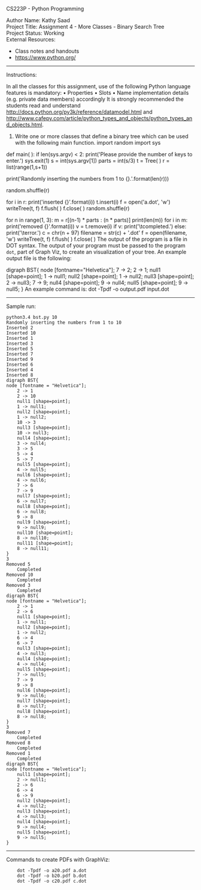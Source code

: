 CS223P - Python Programming

Author Name: Kathy Saad<br>
Project Title: Assignment 4 - More Classes - Binary Search Tree<br>
Project Status: Working<br>
External Resources:<br>
- Class notes and handouts<br>
- https://www.python.org/

*******************************************************************************************************************************************

Instructions:

In all the classes for this assignment, use of the following Python language features is mandatory:
•	Properties
•	Slots
•	Name implementation details (e.g. private data members) accordingly
It is strongly recommended the students read and understand http://docs.python.org/py3k/reference/datamodel.html and http://www.cafepy.com/article/python_types_and_objects/python_types_and_objects.html.
 
 
1.	Write one or more classes that define a binary tree which can be used with the following main function. 
import random
import sys

def main( ):
  if len(sys.argv) < 2:
    print('Please provide the number of keys to enter.')
    sys.exit(1)
  s = int(sys.argv[1])
  parts = int(s/3)
  t = Tree( )
  r = list(range(1,s+1))

  print('Randomly inserting the numbers from 1 to {}.'.format(len(r)))

  random.shuffle(r)

  for i in r:
    print('inserted {}'.format(i))
    t.insert(i)
  f = open('a.dot', 'w')
  writeTree(t, f)
  f.flush( )
  f.close( )
  random.shuffle(r)

  for n in range(1, 3):
    m = r[(n-1) * parts : (n * parts)]
    print(len(m))
    for i in m:
      print('removed {}'.format(i))
      v = t.remove(i)
      if v:
        print('\tcompleted.')
      else:
        print('\terror.')
    c = chr(n + 97)
    filename = str(c) + '.dot'
    f = open(filename, 'w')
    writeTree(t, f)
    f.flush( )
    f.close( )
The output of the program is a file in DOT syntax. The output of your program must be passed to the program `dot`, part of Graph Viz, to create an visualization of your tree. An example output file is the following: 

digraph BST{
        node [fontname="Helvetica"];
        7 -> 2;
        2 -> 1;
        null1 [shape=point];
        1 -> null1;
        null2 [shape=point];
        1 -> null2;
        null3 [shape=point];
        2 -> null3;
        7 -> 9;
        null4 [shape=point];
        9 -> null4;
        null5 [shape=point];
        9 -> null5;
}
An example command is:
dot -Tpdf -o output.pdf input.dot

*******************************************************************************************************************************************

Sample run:

	python3.4 bst.py 10
	Randomly inserting the numbers from 1 to 10
	Inserted 2
	Inserted 10
	Inserted 1
	Inserted 3
	Inserted 5
	Inserted 7
	Inserted 9
	Inserted 6
	Inserted 4
	Inserted 8
	digraph BST{
	node [fontname = "Helvetica"];
		2 -> 1
		2 -> 10
		null1 [shape=point];
		1 -> null1;
		null2 [shape=point];
		1 -> null2;
		10 -> 3
		null3 [shape=point];
		10 -> null3;
		null4 [shape=point];
		3 -> null4;
		3 -> 5
		5 -> 4
		5 -> 7
		null5 [shape=point];
		4 -> null5;
		null6 [shape=point];
		4 -> null6;
		7 -> 6
		7 -> 9
		null7 [shape=point];
		6 -> null7;
		null8 [shape=point];
		6 -> null8;
		9 -> 8
		null9 [shape=point];
		9 -> null9;
		null10 [shape=point];
		8 -> null10;
		null11 [shape=point];
		8 -> null11;
	}
	3
	Removed 5
		Completed
	Removed 10
		Completed
	Removed 3
		Completed
	digraph BST{
	node [fontname = "Helvetica"];
		2 -> 1
		2 -> 6
		null1 [shape=point];
		1 -> null1;
		null2 [shape=point];
		1 -> null2;
		6 -> 4
		6 -> 7
		null3 [shape=point];
		4 -> null3;
		null4 [shape=point];
		4 -> null4;
		null5 [shape=point];
		7 -> null5;
		7 -> 9
		9 -> 8
		null6 [shape=point];
		9 -> null6;
		null7 [shape=point];
		8 -> null7;
		null8 [shape=point];
		8 -> null8;
	}
	3
	Removed 7
		Completed
	Removed 8
		Completed
	Removed 1
		Completed
	digraph BST{
	node [fontname = "Helvetica"];
		null1 [shape=point];
		2 -> null1;
		2 -> 6
		6 -> 4
		6 -> 9
		null2 [shape=point];
		4 -> null2;
		null3 [shape=point];
		4 -> null3;
		null4 [shape=point];
		9 -> null4;
		null5 [shape=point];
		9 -> null5;
	}

*******************************************************************************************************************************************

Commands to create PDFs with GraphViz:

		dot -Tpdf -o a20.pdf a.dot
		dot -Tpdf -o b20.pdf b.dot
		dot -Tpdf -o c20.pdf c.dot
